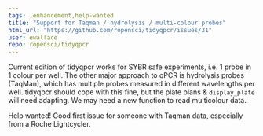 ```yaml
---
tags: ,enhancement,help-wanted
title: "Support for Taqman / hydrolysis / multi-colour probes"
html_url: "https://github.com/ropensci/tidyqpcr/issues/31"
user: ewallace
repo: ropensci/tidyqpcr
---
```


Current edition of tidyqpcr works for SYBR safe experiments, i.e. 1 probe in 1 colour per well. The other major approach to qPCR is hydrolysis probes (TaqMan), which has multiple probes measured in different wavelengths per well. tidyqpcr should cope with this fine, but the plate plans & `display_plate` will need adapting. We may need a new function to read multicolour data.

Help wanted! Good first issue for someone with Taqman data, especially from a Roche Lightcycler.